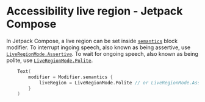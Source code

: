 # Accessibility live region - Jetpack Compose

In Jetpack Compose, a live region can be set inside [`semantics`](https://developer.android.com/reference/kotlin/androidx/compose/ui/semantics/package-summary#(androidx.compose.ui.Modifier).semantics(kotlin.Boolean,kotlin.Function1)) block modifier. To interrupt ingoing speech, also known as being assertive, use [`LiveRegionMode.Assertive`](https://developer.android.com/reference/kotlin/androidx/compose/ui/semantics/LiveRegionMode#Assertive()). To wait for ongoing speech, also known as being polite, use [`LiveRegionMode.Polite`](https://developer.android.com/reference/kotlin/androidx/compose/ui/semantics/LiveRegionMode#Polite()).

```kotlin
    Text(
        modifier = Modifier.semantics {
            liveRegion = LiveRegionMode.Polite // or LiveRegionMode.Assertive
        }
    )
```
